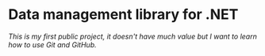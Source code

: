 # Data management library for .NET
*This is my first public project, it doesn't have much value but I want to learn how to use Git and GitHub.*

